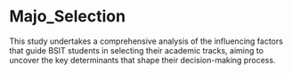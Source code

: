 # Majo_Selection
This study undertakes a comprehensive analysis of the influencing factors that guide BSIT students in selecting their academic tracks, aiming to uncover the key determinants that shape their decision-making process.
